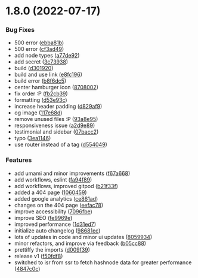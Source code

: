 # 1.8.0 (2022-07-17)

### Bug Fixes

-   500 error ([ebba81b](https://github.com/lapiito/mikewilldoit-2/commit/ebba81b960215f93e7520386ffe4125dcd24cb23))
-   500 error ([cf3ad49](https://github.com/lapiito/mikewilldoit-2/commit/cf3ad495c301af1be88d4361adf951f3de5bd6f6))
-   add node types ([a77de92](https://github.com/lapiito/mikewilldoit-2/commit/a77de92b4e04b87a2f5bc51d6c1c11a861716065))
-   add secret ([3c73938](https://github.com/lapiito/mikewilldoit-2/commit/3c739383e188f9a6f349ce5ff85d0c60b79cf6e0))
-   build ([d301920](https://github.com/lapiito/mikewilldoit-2/commit/d30192098803f2b28c8dc8ccb1406287b19c2cbc))
-   build and use link ([e8fc196](https://github.com/lapiito/mikewilldoit-2/commit/e8fc1965d0f7d77fec6aecd0f0e8b8e8791f9312))
-   build error ([b8f6dc5](https://github.com/lapiito/mikewilldoit-2/commit/b8f6dc51fbfbd83e19a8e87e7ceecb4cbb3ed819))
-   center hamburger icon ([8708002](https://github.com/lapiito/mikewilldoit-2/commit/87080023ba54ffae8150f39d0ea750ed5112b01f))
-   fix order :P ([fb2cb39](https://github.com/lapiito/mikewilldoit-2/commit/fb2cb390b2e852c6ce704b85d1cb62ab89361f27))
-   formatting ([d53e93c](https://github.com/lapiito/mikewilldoit-2/commit/d53e93c61261d9b5b1d2ca7942ff27f7bf08dba7))
-   increase header padding ([d829af9](https://github.com/lapiito/mikewilldoit-2/commit/d829af96467bf121614b72f6c9f546cf162d352c))
-   og image ([117e68d](https://github.com/lapiito/mikewilldoit-2/commit/117e68d7449a4f8bf1bf0bcd294b4dfa4b987b8a))
-   remove unused files :P ([93a8e95](https://github.com/lapiito/mikewilldoit-2/commit/93a8e95cb24eb264a29e76bd1309e0275b6e3569))
-   responsiveness issue ([a2d9e89](https://github.com/lapiito/mikewilldoit-2/commit/a2d9e89b5c0c7cbfca5015517e78b0cb8e96ff10))
-   testimonial and sidebar ([07bacc2](https://github.com/lapiito/mikewilldoit-2/commit/07bacc25b090b5c5b69587f45cdc7ef8d516771b))
-   typo ([3ea1146](https://github.com/lapiito/mikewilldoit-2/commit/3ea11468f2aa841de16712e253a03c941ae77f85))
-   use router instead of a tag ([d554049](https://github.com/lapiito/mikewilldoit-2/commit/d554049f05bae4cde300afa6d152f7b39f45adeb))

### Features

-   add umami and minor improvements ([f67a668](https://github.com/lapiito/mikewilldoit-2/commit/f67a6688b3f452bf492abf9582ff4af2637a4ccd))
-   add workflows, eslint ([fa94f89](https://github.com/lapiito/mikewilldoit-2/commit/fa94f89d46a5e2ef167388e86cb63daf4018cd8f))
-   add workflows, improved gitpod ([b21f33f](https://github.com/lapiito/mikewilldoit-2/commit/b21f33f8a4a029584be136acc663509e4e0e886b))
-   added a 404 page ([1060459](https://github.com/lapiito/mikewilldoit-2/commit/10604598b0be70ad322b66384b79b6c40efeb570))
-   added google analytics ([ce861ad](https://github.com/lapiito/mikewilldoit-2/commit/ce861ada8b76474979fd5fb866bee55d7b9acc7f))
-   changes on the 404 page ([eefac78](https://github.com/lapiito/mikewilldoit-2/commit/eefac7857de018db1906f82d7cc1aef7204490bd))
-   improve accessibility ([7096fbe](https://github.com/lapiito/mikewilldoit-2/commit/7096fbe6ad5e690b7f720591cb843a47c862d276))
-   improve SEO ([fe9969e](https://github.com/lapiito/mikewilldoit-2/commit/fe9969e38429c4bf0c9934f654ef7635d0921619))
-   improved performance ([1d31ed7](https://github.com/lapiito/mikewilldoit-2/commit/1d31ed781ac296fde6d73f161d22b4e925c34157))
-   initialize auto changelog ([98681ec](https://github.com/lapiito/mikewilldoit-2/commit/98681ec53df4605b3f23a49c75413b8db304ef17))
-   lots of updates in code and minor ui updates ([8059934](https://github.com/lapiito/mikewilldoit-2/commit/805993484af9bdbabf6d269155b8ebeecfcbadc3))
-   minor refactors, and improve via feedback ([b05cc88](https://github.com/lapiito/mikewilldoit-2/commit/b05cc88a0f9dae698038db9587c49b23d91caf74))
-   prettiffy the imports ([d009f39](https://github.com/lapiito/mikewilldoit-2/commit/d009f399bfdd1d3305baf0222f0da8b770a039a0))
-   release v1 ([f50fdf8](https://github.com/lapiito/mikewilldoit-2/commit/f50fdf8418f434975cc078824de3c5b054e2d44c))
-   switched to isr from ssr to fetch hashnode data for greater performance ([4847c0c](https://github.com/lapiito/mikewilldoit-2/commit/4847c0c802d9bd3bc356ba320873df1a8f237f18))

